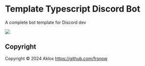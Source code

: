 # Template Typescript Discord Bot

A complete bot template for Discord dev

![](https://img.shields.io/github/downloads/frsnow/Template-TypeScript/total?logo=github)

## Copyright

Copyright © 2024 Aklox <https://github.com/frsnow>
